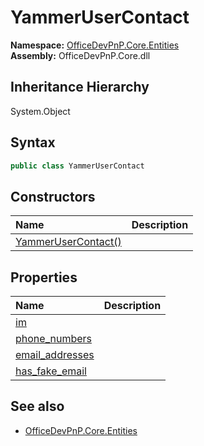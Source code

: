 # YammerUserContact
**Namespace:** [OfficeDevPnP.Core.Entities](OfficeDevPnP.Core.Entities.md)  
**Assembly:** OfficeDevPnP.Core.dll  
## Inheritance Hierarchy
System.Object  

## Syntax
```C#
public class YammerUserContact
```
## Constructors
|**Name**|**Description**|
|:-----|:-----|
| [YammerUserContact()](OfficeDevPnP.Core.Entities.YammerUserContact.ctor1.md) | 
## Properties
|**Name**|**Description**|
|:-----|:-----|
| [im](OfficeDevPnP.Core.Entities.YammerUserContact.im.md) | 
| [phone_numbers](OfficeDevPnP.Core.Entities.YammerUserContact.phone_numbers.md) | 
| [email_addresses](OfficeDevPnP.Core.Entities.YammerUserContact.email_addresses.md) | 
| [has_fake_email](OfficeDevPnP.Core.Entities.YammerUserContact.has_fake_email.md) | 
## See also
- [OfficeDevPnP.Core.Entities](OfficeDevPnP.Core.Entities.md)
